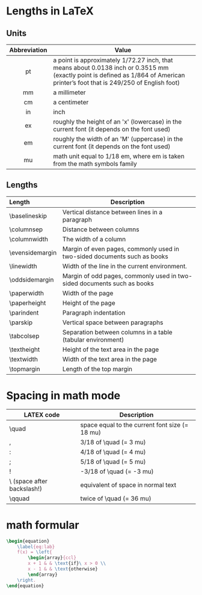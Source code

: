 # Lengths in LaTeX

## Units

Abbreviation | Value
:-------------:|------------------
pt | a point is approximately 1/72.27 inch, that means about 0.0138 inch or 0.3515 mm (exactly point is defined as 1/864 of American printer’s foot that is 249/250 of English foot)
mm | a millimeter
cm | a centimeter
in | inch
ex | roughly the height of an 'x' (lowercase) in the current font (it depends on the font used)
em | roughly the width of an 'M' (uppercase) in the current font (it depends on the font used)
mu | math unit equal to 1/18 em, where em is taken from the math symbols family

## Lengths

Length | Description
:------|--------------------
\baselineskip | Vertical distance between lines in a paragraph
\columnsep | Distance between columns
\columnwidth | The width of a column
\evensidemargin | Margin of even pages, commonly used in two-sided documents such as books
\linewidth | Width of the line in the current environment.
\oddsidemargin | Margin of odd pages, commonly used in two-sided documents such as books
\paperwidth | Width of the page
\paperheight | Height of the page
\parindent | Paragraph indentation
\parskip | Vertical space between paragraphs
\tabcolsep | Separation between columns in a table (tabular environment)
\textheight | Height of the text area in the page
\textwidth | Width of the text area in the page
\topmargin | Length of the top margin

# Spacing in math mode

LATEX code | Description
-----------|------------------
\quad | space equal to the current font size (= 18 mu)
\, | 3/18 of \quad (= 3 mu)
\: | 4/18 of \quad (= 4 mu)
\; | 5/18 of \quad (= 5 mu)
\! | -3/18 of \quad (= -3 mu)
\ (space after backslash!) | equivalent of space in normal text
\qquad | twice of \quad (= 36 mu)

# math formular

```tex
\begin{equation}
    \label{eq:lab}
    f(x) = \left{ 
        \begin{array}{ccl}
        x + 1 & & \text{if}\ x > 0 \\
        x - 1 & & \text{otherwise}
        \end{array}
    \right.
\end{equation}
```
